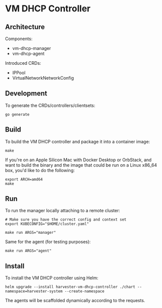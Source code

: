 # VM DHCP Controller

## Architecture

Components:

- vm-dhcp-manager
- vm-dhcp-agent

Introduced CRDs:

- IPPool
- VirtualNetworkNetworkConfig

## Development

To generate the CRDs/controllers/clientsets:

```
go generate
```

## Build

To build the VM DHCP controller and package it into a container image:

```
make
```

If you're on an Apple Silicon Mac with Docker Desktop or OrbStack, and want to build the binary and the image that could be run on a Linux x86_64 box, you'd like to do the following:

```
export ARCH=amd64
make
```

## Run

To run the manager locally attaching to a remote cluster:

```
# Make sure you have the correct config and context set
export KUBECONFIG="$HOME/cluster.yaml"

make run ARGS="manager"
```

Same for the agent (for testing purposes):

```
make run ARGS="agent"
```

## Install

To install the VM DHCP controller using Helm:

```
helm upgrade --install harvester-vm-dhcp-controller ./chart --namespace=harvester-system --create-namespace
```

The agents will be scaffolded dynamically according to the requests.
